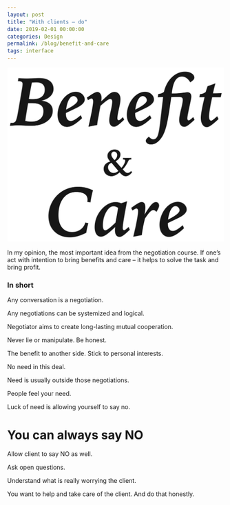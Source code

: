 ```yaml
---
layout: post
title: "With clients – do"
date: 2019-02-01 00:00:00
categories: Design
permalink: /blog/benefit-and-care
tags: interface
---
```


<span class="p600">![benefit and care](/blog_img/advices/benefit_and_care.png)</span>

In my opinion, the most important idea from the negotiation course. If one’s act with intention to bring benefits and care – it helps to solve the task and bring profit.

### In short

Any conversation is a negotiation.

Any negotiations can be systemized and logical.

Negotiator aims to create long-lasting mutual cooperation.

Never lie or manipulate. Be honest.

The benefit to another side. Stick to personal interests.

No need in this deal.

Need is usually outside those negotiations.

People feel your need.

Luck of need is allowing yourself to say no.

# <span class="center">You can always say NO</span>

Allow client to say NO as well.

Ask open questions.

Understand what is really worrying the client.

You want to help and take care of the client. And do that honestly.

